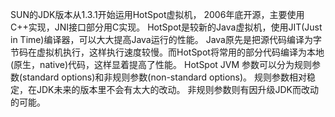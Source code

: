 SUN的JDK版本从1.3.1开始运用HotSpot虚拟机， 2006年底开源，主要使用C++实现，JNI接口部分用C实现。
HotSpot是较新的Java虚拟机，使用JIT(Just in Time)编译器，可以大大提高Java运行的性能。 
Java原先是把源代码编译为字节码在虚拟机执行，这样执行速度较慢。而HotSpot将常用的部分代码编译为本地(原生，native)代码，这样显着提高了性能。 
HotSpot JVM 参数可以分为规则参数(standard options)和非规则参数(non-standard options)。 规则参数相对稳定，在JDK未来的版本里不会有太大的改动。 非规则参数则有因升级JDK而改动的可能。